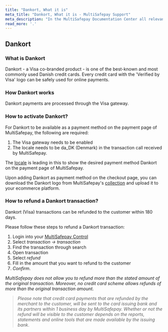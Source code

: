 ```yaml
---
title: "Dankort, What it is"
meta_title: "Dankort, What it is - MultiSafepay Support"
meta_description: "In the MultiSafepay Documentation Center all relevant information regarding our Plugins and API. As well as Support pages for Payment Method, Tools and General Questions. You can also find the contact details of our Support Team and Integration Team."
read_more: '.'
---
```

## Dankort
### What is Dankort
Dankort - a Visa co-branded product - is one of the best-known and most commonly used Danish credit cards. Every credit card with the 'Verified by Visa' logo can be safely used for online payments.

### How Dankort works
Dankort payments are processed through the Visa gateway.

### How to activate Dankort?
For Dankort to be available as a payment method on the payment page of MultiSafepay, the following are required:

1. The Visa gateway needs to be enabled
2. The locale needs to be da_DK (Denmark) in the transaction call received by MultiSafepay.

The [locale](/faq/api/locale/) is leading in this to show the desired payment method Dankort on the payment page of MultiSafepay.

Upon adding Dankort as payment method on the checkout page, you can download the Dankort logo from MultiSafepay's [collection](/faq/general/payment-method-logo/) and upload it to your ecommerce platform. 

### How to refund a Dankort transaction?
Dankort (Visa) transactions can be refunded to the customer within 180 days.

Please follow these steps to refund a Dankort transaction:

1. Login into your [MultiSafepay Control](https://merchant.multisafepay.com)
2. Select _transaction -> transaction_
3. Find the transaction through search
4. Open transaction
5. Select _refund_
6. Fill in the amount that you want to refund to the customer  
7. _Confirm_.

_MultiSafepay does not allow you to refund more than the stated amount of the original transaction. Moreover, no credit card scheme allows refunds of more than the original transaction amount._


> _Please note that credit card payments that are refunded by the merchant to the customer, will be sent to the card issuing bank and its partners within 1 business day by MultiSafepay. Whether or not the refund will be visible to the customer depends on the reports, statements and online tools that are made available by the issuing bank_.
